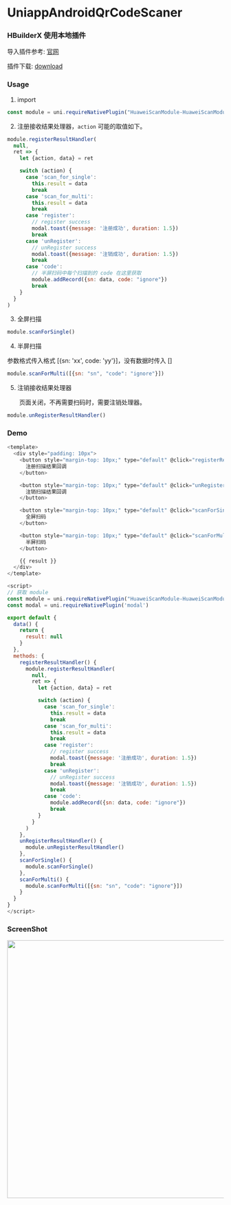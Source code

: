 # UniappAndroidQrCodeScaner

### HBuilderX 使用本地插件

导入插件参考: [官网](https://nativesupport.dcloud.net.cn/NativePlugin/use/use_local_plugin.html)

插件下载: [download](https://github.com/zhaozhentao/UniappAndroidQrCodeScaner/releases/download/1.0.0/HuaweiScanModule.zip)

### Usage

1. import
```javascript
const module = uni.requireNativePlugin("HuaweiScanModule-HuaweiScanModule")
```
2. 注册接收结果处理器，`action` 可能的取值如下。

```javascript
module.registerResultHandler(
  null,
  ret => {
    let {action, data} = ret

    switch (action) {
      case 'scan_for_single':
        this.result = data
        break
      case 'scan_for_multi':
        this.result = data
        break
      case 'register':
        // register success
        modal.toast({message: '注册成功', duration: 1.5})
        break
      case 'unRegister':
        // unRegister success
        modal.toast({message: '注销成功', duration: 1.5})
        break
      case 'code':
        // 半屏扫码中每个扫描到的 code 在这里获取
        module.addRecord({sn: data, code: "ignore"})
        break
    }
  }
)
```

3. 全屏扫描
```javascript
module.scanForSingle()
```

4. 半屏扫描

参数格式传入格式 [{sn: 'xx', code: 'yy'}]，没有数据时传入 []

```javascript
module.scanForMulti([{sn: "sn", "code": "ignore"}])
```

5. 注销接收结果处理器

　　页面关闭，不再需要扫码时，需要注销处理器。
  
```javascript
module.unRegisterResultHandler()
```

### Demo

```javascript
<template>
  <div style="padding: 10px">
    <button style="margin-top: 10px;" type="default" @click="registerResultHandler">
      注册扫描结果回调
    </button>

    <button style="margin-top: 10px;" type="default" @click="unRegisterResultHandler">
      注销扫描结果回调
    </button>

    <button style="margin-top: 10px;" type="default" @click="scanForSingle">
      全屏扫码
    </button>

    <button style="margin-top: 10px;" type="default" @click="scanForMulti">
      半屏扫码
    </button>

    {{ result }}
  </div>
</template>

<script>
// 获取 module
const module = uni.requireNativePlugin("HuaweiScanModule-HuaweiScanModule")
const modal = uni.requireNativePlugin('modal')

export default {
  data() {
    return {
      result: null
    }
  },
  methods: {
    registerResultHandler() {
      module.registerResultHandler(
        null,
        ret => {
          let {action, data} = ret

          switch (action) {
            case 'scan_for_single':
              this.result = data
              break
            case 'scan_for_multi':
              this.result = data
              break
            case 'register':
              // register success
              modal.toast({message: '注册成功', duration: 1.5})
              break
            case 'unRegister':
              // unRegister success
              modal.toast({message: '注销成功', duration: 1.5})
              break
            case 'code':
              module.addRecord({sn: data, code: "ignore"})
              break
          }
        }
      )
    },
    unRegisterResultHandler() {
      module.unRegisterResultHandler()
    },
    scanForSingle() {
      module.scanForSingle()
    },
    scanForMulti() {
      module.scanForMulti([{sn: "sn", "code": "ignore"}])
    }
  }
}
</script>
```

### ScreenShot

<img src="https://github.com/zhaozhentao/UniappAndroidQrCodeScaner/blob/main/screenshot/screenshot.jpg?raw=true" style="height: 600px;" />

